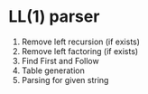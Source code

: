 # LL(1) parser
1. Remove left recursion (if exists)
2. Remove left factoring (if exists)
3. Find First and Follow
4. Table generation
5. Parsing for given string
